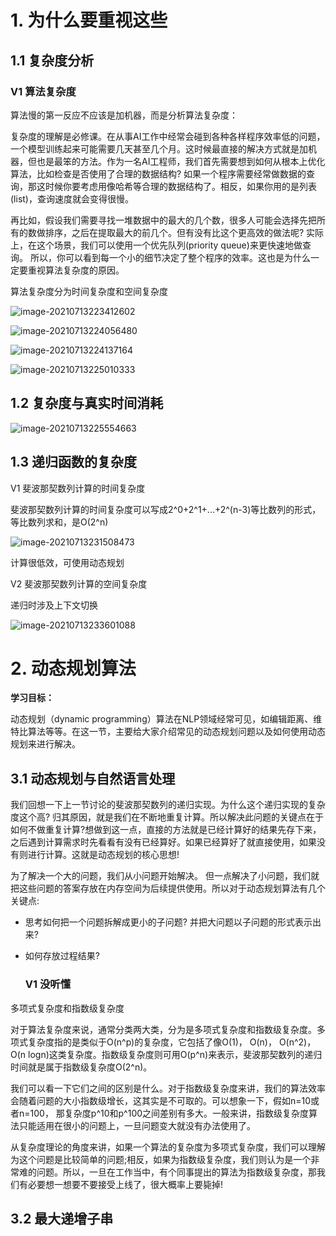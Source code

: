 # 1. 为什么要重视这些

## 1.1 复杂度分析

### V1 算法复杂度

算法慢的第一反应不应该是加机器，而是分析算法复杂度：

复杂度的理解是必修课。在从事AI工作中经常会碰到各种各样程序效率低的问题，一个模型训练起来可能需要几天甚至几个月。这时候最直接的解决方式就是加机器，但也是最笨的方法。作为一名AI工程师，我们首先需要想到如何从根本上优化算法，比如检查是否使用了合理的数据结构? 如果一个程序需要经常做数据的查询，那这时候你要考虑用像哈希等合理的数据结构了。相反，如果你用的是列表(list)，查询速度就会变得很慢。

再比如，假设我们需要寻找一堆数据中的最大的几个数，很多人可能会选择先把所有的数做排序，之后在提取最大的前几个。但有没有比这个更高效的做法呢? 实际上，在这个场景，我们可以使用一个优先队列(priority queue)来更快速地做查询。 所以，你可以看到每一个小的细节决定了整个程序的效率。这也是为什么一定要重视算法复杂度的原因。

算法复杂度分为时间复杂度和空间复杂度

![image-20210713223412602](images/image-20210713223412602.png)

![image-20210713224056480](images/image-20210713224056480.png)

![image-20210713224137164](images/image-20210713224137164.png)

![image-20210713225010333](images/image-20210713225010333.png)

## 1.2 复杂度与真实时间消耗

![image-20210713225554663](images/image-20210713225554663.png)

## 1.3 递归函数的复杂度



V1 斐波那契数列计算的时间复杂度

斐波那契数列计算的时间复杂度可以写成2^0+2^1+...+2^(n-3)等比数列的形式，等比数列求和，是O(2^n)

![image-20210713231508473](images/image-20210713231508473.png)

计算很低效，可使用动态规划

V2 斐波那契数列计算的空间复杂度

递归时涉及上下文切换

![image-20210713233601088](images/image-20210713233601088.png)

# 2. 动态规划算法

**学习目标：**

动态规划（dynamic programming）算法在NLP领域经常可见，如编辑距离、维特比算法等等。在这一节，主要给大家介绍常见的动态规划问题以及如何使用动态规划来进行解决。

## 3.1 动态规划与自然语言处理

我们回想一下上一节讨论的斐波那契数列的递归实现。为什么这个递归实现的复杂度这个高? 归其原因，就是我们在不断地重复计算。所以解决此问题的关键点在于如何不做重复计算?想做到这一点，直接的方法就是已经计算好的结果先存下来，之后遇到计算需求时先看看有没有已经算好。如果已经算好了就直接使用，如果没有则进行计算。这就是动态规划的核心思想!

为了解决一个大的问题，我们从小问题开始解决。 但一点解决了小问题，我们就把这些问题的答案存放在内存空间为后续提供使用。所以对于动态规划算法有几个关键点:

- 思考如何把一个问题拆解成更小的子问题? 并把大问题以子问题的形式表示出来?

- 如何存放过程结果?

  ### V1 没听懂

多项式复杂度和指数级复杂度

对于算法复杂度来说，通常分类两大类，分为是多项式复杂度和指数级复杂度。多项式复杂度指的是类似于O(n^p)的复杂度，它包括了像O(1)， O(n)， O(n^2)， O(n logn)这类复杂度。指数级复杂度则可用O(p^n)来表示，斐波那契数列的递归时间就是属于指数级复杂度O(2^n)。

我们可以看一下它们之间的区别是什么。对于指数级复杂度来讲，我们的算法效率会随着问题的大小指数级增长，这其实是不可取的。可以想象一下，假如n=10或者n=100， 那复杂度p^10和p^100之间差别有多大。一般来讲，指数级复杂度算法只能适用在很小的问题上，一旦问题变大就没有办法使用了。

从复杂度理论的角度来讲，如果一个算法的复杂度为多项式复杂度，我们可以理解为这个问题是比较简单的问题;相反，如果为指数级复杂度，我们则认为是一个非常难的问题。所以，一旦在工作当中，有个同事提出的算法为指数级复杂度，那我们有必要想一想要不要接受上线了，很大概率上要毙掉!

## 3.2 最大递增子串